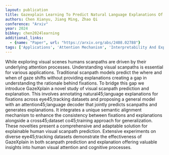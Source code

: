 ```yaml
---
layout: publication
title: Gazexplain Learning To Predict Natural Language Explanations Of Visual Scanpaths
authors: Chen Xianyu, Jiang Ming, Zhao Qi
conference: "Arxiv"
year: 2024
bibkey: chen2024learning
additional_links:
  - {name: "Paper", url: "https://arxiv.org/abs/2408.02788"}
tags: ['Applications', 'Attention Mechanism', 'Interpretability And Explainability', 'Model Architecture', 'Reinforcement Learning', 'Training Techniques']
---
```

While exploring visual scenes humans scanpaths are driven by their underlying attention processes. Understanding visual scanpaths is essential for various applications. Traditional scanpath models predict the where and when of gaze shifts without providing explanations creating a gap in understanding the rationale behind fixations. To bridge this gap we introduce GazeXplain a novel study of visual scanpath prediction and explanation. This involves annotating natural45;language explanations for fixations across eye45;tracking datasets and proposing a general model with an attention45;language decoder that jointly predicts scanpaths and generates explanations. It integrates a unique semantic alignment mechanism to enhance the consistency between fixations and explanations alongside a cross45;dataset co45;training approach for generalization. These novelties present a comprehensive and adaptable solution for explainable human visual scanpath prediction. Extensive experiments on diverse eye45;tracking datasets demonstrate the effectiveness of GazeXplain in both scanpath prediction and explanation offering valuable insights into human visual attention and cognitive processes.
